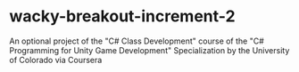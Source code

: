 # wacky-breakout-increment-2
An optional project of the "C# Class Development" course of the "C# Programming for Unity Game Development" Specialization by the University of Colorado via Coursera
